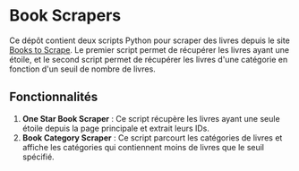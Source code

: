 # Book Scrapers

Ce dépôt contient deux scripts Python pour scraper des livres depuis le site [Books to Scrape](https://books.toscrape.com/). Le premier script permet de récupérer les livres ayant une étoile, et le second script permet de récupérer les livres d'une catégorie en fonction d'un seuil de nombre de livres.

## Fonctionnalités

1. **One Star Book Scraper** : Ce script récupère les livres ayant une seule étoile depuis la page principale et extrait leurs IDs.
2. **Book Category Scraper** : Ce script parcourt les catégories de livres et affiche les catégories qui contiennent moins de livres que le seuil spécifié.
